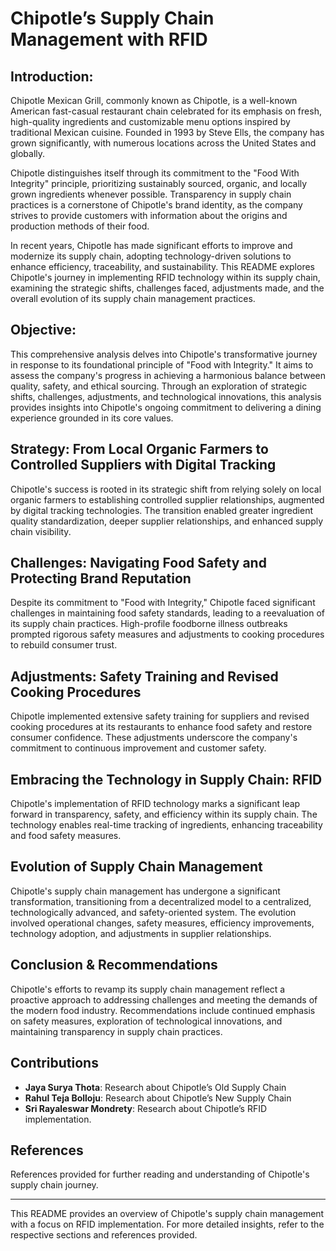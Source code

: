 # Chipotle’s Supply Chain Management with RFID

## Introduction:
Chipotle Mexican Grill, commonly known as Chipotle, is a well-known American fast-casual restaurant chain celebrated for its emphasis on fresh, high-quality ingredients and customizable menu options inspired by traditional Mexican cuisine. Founded in 1993 by Steve Ells, the company has grown significantly, with numerous locations across the United States and globally.

Chipotle distinguishes itself through its commitment to the "Food With Integrity" principle, prioritizing sustainably sourced, organic, and locally grown ingredients whenever possible. Transparency in supply chain practices is a cornerstone of Chipotle's brand identity, as the company strives to provide customers with information about the origins and production methods of their food.

In recent years, Chipotle has made significant efforts to improve and modernize its supply chain, adopting technology-driven solutions to enhance efficiency, traceability, and sustainability. This README explores Chipotle's journey in implementing RFID technology within its supply chain, examining the strategic shifts, challenges faced, adjustments made, and the overall evolution of its supply chain management practices.

## Objective:
This comprehensive analysis delves into Chipotle's transformative journey in response to its foundational principle of "Food with Integrity." It aims to assess the company's progress in achieving a harmonious balance between quality, safety, and ethical sourcing. Through an exploration of strategic shifts, challenges, adjustments, and technological innovations, this analysis provides insights into Chipotle's ongoing commitment to delivering a dining experience grounded in its core values.

## Strategy: From Local Organic Farmers to Controlled Suppliers with Digital Tracking
Chipotle's success is rooted in its strategic shift from relying solely on local organic farmers to establishing controlled supplier relationships, augmented by digital tracking technologies. The transition enabled greater ingredient quality standardization, deeper supplier relationships, and enhanced supply chain visibility.

## Challenges: Navigating Food Safety and Protecting Brand Reputation
Despite its commitment to "Food with Integrity," Chipotle faced significant challenges in maintaining food safety standards, leading to a reevaluation of its supply chain practices. High-profile foodborne illness outbreaks prompted rigorous safety measures and adjustments to cooking procedures to rebuild consumer trust.

## Adjustments: Safety Training and Revised Cooking Procedures
Chipotle implemented extensive safety training for suppliers and revised cooking procedures at its restaurants to enhance food safety and restore consumer confidence. These adjustments underscore the company's commitment to continuous improvement and customer safety.

## Embracing the Technology in Supply Chain: RFID
Chipotle's implementation of RFID technology marks a significant leap forward in transparency, safety, and efficiency within its supply chain. The technology enables real-time tracking of ingredients, enhancing traceability and food safety measures.

## Evolution of Supply Chain Management
Chipotle's supply chain management has undergone a significant transformation, transitioning from a decentralized model to a centralized, technologically advanced, and safety-oriented system. The evolution involved operational changes, safety measures, efficiency improvements, technology adoption, and adjustments in supplier relationships.

## Conclusion & Recommendations
Chipotle's efforts to revamp its supply chain management reflect a proactive approach to addressing challenges and meeting the demands of the modern food industry. Recommendations include continued emphasis on safety measures, exploration of technological innovations, and maintaining transparency in supply chain practices.

## Contributions
- **Jaya Surya Thota**: Research about Chipotle’s Old Supply Chain
- **Rahul Teja Bolloju**: Research about Chipotle’s New Supply Chain
- **Sri Rayaleswar Mondrety**: Research about Chipotle’s RFID implementation.

## References
References provided for further reading and understanding of Chipotle's supply chain journey.

---

This README provides an overview of Chipotle's supply chain management with a focus on RFID implementation. For more detailed insights, refer to the respective sections and references provided.
